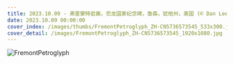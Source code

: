 ```yaml
---
title: 2023.10.09 - 弗里蒙特岩画，恐龙国家纪念碑，詹森，犹他州，美国 (© Dan Leeth/Alamy)
date: 2023.10.09 00:00:00
cover_index: /images/thumbs/FremontPetroglyph_ZH-CN5736573545_533x300.jpg
cover_detail: /images/FremontPetroglyph_ZH-CN5736573545_1920x1080.jpg
---
```


![FremontPetroglyph](/images/FremontPetroglyph_ZH-CN5736573545_1920x1080.jpg)

